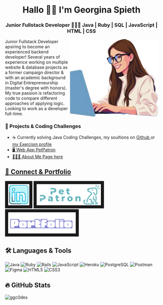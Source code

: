 <!---

--->

<h1 align="center">Hallo 👋🏻 I'm Georgina Spieth</h1>
<h3 align="center">Junior Fullstack Developer 👩🏻‍💻 Java | Ruby | SQL | JavaScript | HTML | CSS
</h3>
<img src="Woman-Coding-Vector.PNG" alt="Woman Coding" align="right" width="290">

<p>
Junior Fullstack Developer apsiring to become an experienced backend developer! Several years of experience working on multiple website & database projects as a former campaign director & with an academic background in Digital Entrepreneurship (master's degree with honors). My true passion is refactoring code to compare different approaches of applying logic. Looking to work as a developer full-time.  
</p>

<h3 align="left">🚀 Projects & Coding Challenges</h3>
 <ul>
 <li> <span>☕️</span> Currently solving Java Coding Challenges, my soultions on <a href="https://github.com/GGC0des/Exercism-Java?tab=readme-ov-file#readme" target="_blank"> Github </a> or <a href="https://exercism.org/profiles/GGC0des" target="_blank"> my Exercism profile </li>
 <li> <span>🖥</span> Web App <a href="https://www.petpatron.help/" target="_blank"> PetPatron </li>
  <li> <span>👩🏻‍💻</span> About Me Page <a href="https://ggc0des.github.io/portfolio/" target="_blank"> here </li>
</ul>

<h2 align="left">📌 Connect & Portfolio</h2>
<p>
 
   <a href="https://www.linkedin.com/in/georginaspieth/" target="_blank"><img src="linkedin-logo.png" alt="Link to Georgina Spieth's LinkedIn Profile" border="10" height="70px"/></a>
   <a href="https://www.petpatron.help/" target="_blank"><img src="PetPatron_Isolated.png" alt="Link to PetPatron WebApp" border="10" height="70px"/></a>
   <a href="https://ggc0des.github.io/portfolio/" target="_blank"><img src="portfolio.png" alt="Link to Georgina's Porfolio" border="10" height="70px"/></a>
   
</p>

<h2 align="left">🛠 Languages & Tools</h2>
<p align="left"> <img src="https://img.shields.io/badge/Java-%23ED8B00.svg?style=for-the-badge&logo=openjdk&logoColor=white" alt="Java"> <img src="https://img.shields.io/badge/Ruby-%23CC342D.svg?style=for-the-badge&logo=ruby&logoColor=white" alt="Ruby"> <img src="https://img.shields.io/badge/Rails-%23CC0000.svg?style=for-the-badge&logo=rubyonrails&logoColor=white" alt="Rails"> <img src="https://img.shields.io/badge/JavaScript-%23F7DF1E.svg?style=for-the-badge&logo=javascript&logoColor=black" alt="JavaScript"> <img src="https://img.shields.io/badge/Heroku-%23430098.svg?style=for-the-badge&logo=heroku&logoColor=white" alt="Heroku"> <img src="https://img.shields.io/badge/PostgreSQL-%23316192.svg?style=for-the-badge&logo=postgresql&logoColor=white" alt="PostgreSQL"> <img src="https://img.shields.io/badge/Postman-%23FF6C37.svg?style=for-the-badge&logo=postman&logoColor=white" alt="Postman"> <img src="https://img.shields.io/badge/Figma-%23F24E1E.svg?style=for-the-badge&logo=figma&logoColor=white" alt="Figma"> <img src="https://img.shields.io/badge/HTML5-%23E34F26.svg?style=for-the-badge&logo=html5&logoColor=white" alt="HTML5"> <img src="https://img.shields.io/badge/CSS3-%231572B6.svg?style=for-the-badge&logo=css3&logoColor=white" alt="CSS3"> </p>



<h2 align="left">🔥 GitHub Stats</h2>

<p><img align="center" src="https://github-readme-streak-stats.herokuapp.com/?user=ggc0des&" alt="ggc0des" /></p>
